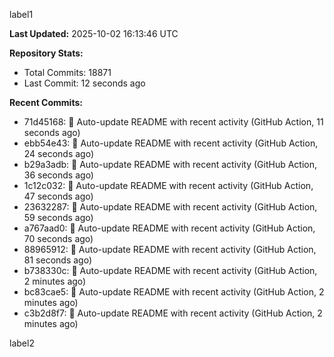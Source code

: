 
label1 
<!-- ACTIVITY_START -->
**Last Updated:** 2025-10-02 16:13:46 UTC

**Repository Stats:**
- Total Commits: 18871
- Last Commit: 12 seconds ago

**Recent Commits:**
- 71d45168: 🤖 Auto-update README with recent activity (GitHub Action, 11 seconds ago)
- ebb54e43: 🤖 Auto-update README with recent activity (GitHub Action, 24 seconds ago)
- b29a3adb: 🤖 Auto-update README with recent activity (GitHub Action, 36 seconds ago)
- 1c12c032: 🤖 Auto-update README with recent activity (GitHub Action, 47 seconds ago)
- 23632287: 🤖 Auto-update README with recent activity (GitHub Action, 59 seconds ago)
- a767aad0: 🤖 Auto-update README with recent activity (GitHub Action, 70 seconds ago)
- 88965912: 🤖 Auto-update README with recent activity (GitHub Action, 81 seconds ago)
- b738330c: 🤖 Auto-update README with recent activity (GitHub Action, 2 minutes ago)
- bc83cae5: 🤖 Auto-update README with recent activity (GitHub Action, 2 minutes ago)
- c3b2d8f7: 🤖 Auto-update README with recent activity (GitHub Action, 2 minutes ago)
<!-- ACTIVITY_END -->

label2
